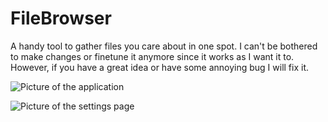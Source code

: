 # FileBrowser
A handy tool to gather files you care about in one spot. I can't be bothered to make changes or finetune it anymore since it works as I want it to. However, if you have a great idea or have some annoying bug I will fix it.

![Picture of the application](https://i.imgur.com/F5azzGv.png)


![Picture of the settings page](https://i.imgur.com/SQFOsvc.png)
